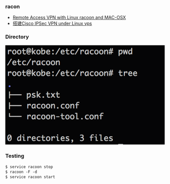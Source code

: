 ### racon

- [Remote Access VPN with Linux racoon and MAC-OSX](http://blog.packetheader.net/2013/01/remote-access-vpn-with-linux-racoon-and.html)
- [搭建Cisco IPSec VPN under Linux vps](http://britecute.appspot.com/article/articleId=393001,pageId=3)

### Directory

![dir](./dir.png)

### Testing

    $ service racoon stop
    $ racoon -F -d
    $ service racoon start
